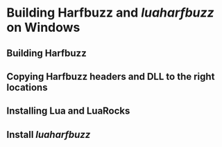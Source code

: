 # Building Harfbuzz and _luaharfbuzz_ on Windows

## Building Harfbuzz

## Copying Harfbuzz headers and DLL to the right locations

## Installing Lua and LuaRocks

## Install _luaharfbuzz_
